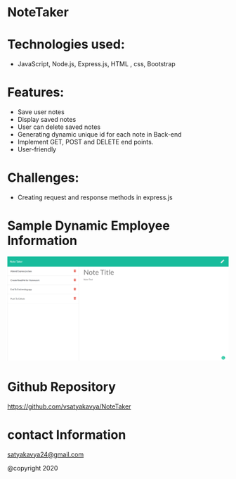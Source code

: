 # NoteTaker

# Technologies used:
*  JavaScript, Node.js, Express.js, HTML , css, Bootstrap

# Features:

* Save user notes
* Display saved notes
* User can delete saved notes
* Generating dynamic unique id for each note in Back-end
* Implement GET, POST and DELETE end points.
* User-friendly  


# Challenges:
* Creating request and response methods in express.js



# Sample Dynamic Employee Information
![picture](Assets/NoteTaker.png)

# Github Repository
https://github.com/vsatyakavya/NoteTaker

# contact Information
satyakavya24@gmail.com

@copyright 2020

